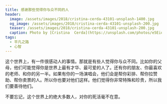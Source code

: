 ```yaml
---
title: 感谢那些觉得你与众不同的人
header:
  image: /assets/images/2018/cristina-cerda-43101-unsplash-1400.jpg
  og_image: /assets/images/2018/cristina-cerda-43101-unsplash-200.jpg
  teaser: /assets/images/2018/cristina-cerda-43101-unsplash-200.jpg
  caption: Photo by [Cristina  Cerda](https://unsplash.com/photos/e5EioBQmH8c?utm_source=unsplash&utm_medium=referral&utm_content=creditCopyText) on [Unsplash](https://unsplash.com/search/photos/friends?utm_source=unsplash&utm_medium=referral&utm_content=creditCopyText)
tags:
  - 平凡之路
  - 心智
---
```


这个世界上，有一件很感动人的事情。那就是有些人觉得你与众不同。比如你的父母，他们可能觉得你是世界上最有才华、最可爱的人了。还有你的朋友、你最喜欢的老师、和你的另一半。如果有你的一场演唱会，他们会是帮你彩排、帮你拉赞助、帮你卖票的人。所以你也要对他们这样。他们觉得你非常特殊和珍贵，所以我们要善待他们。

不要忘记，这个世界上的绝大多数人，对你的死活毫不在意。
